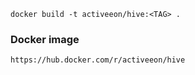 ```
docker build -t activeeon/hive:<TAG> .
```

### Docker image
```
https://hub.docker.com/r/activeeon/hive
```